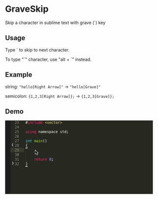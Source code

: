 # GraveSkip
Skip a character in sublime text with grave (`) key

Usage
---
Type ` to skip to next character.

To type "\`" character, use "alt + \`" instead.

Example
---
string: `"hello[Right Arrow]"` -> `"hello[Grave]"`

semicolon: `{1,2,3[Right Arrow]};` -> `{1,2,3[Grave]};`

Demo
---
![demo](https://raw.githubusercontent.com/zzh8829/GraveSkip/master/demo.gif)
